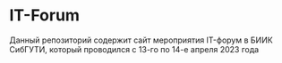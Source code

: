 # IT-Forum

Данный репозиторий содержит сайт мероприятия IT-форум в БИИК СибГУТИ, который проводился с 13-го по 14-е апреля 2023 года
